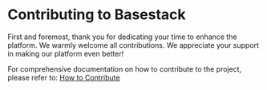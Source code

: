 <!-- omit in toc -->

# Contributing to Basestack

First and foremost, thank you for dedicating your time to enhance the platform. We warmly welcome all contributions. We appreciate your support in making our platform even better!

For comprehensive documentation on how to contribute to the project, please refer to: [How to Contribute](https://docs.basestack.co/feature-flags/contribute)
